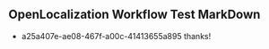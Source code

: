 ## OpenLocalization Workflow Test MarkDown
* a25a407e-ae08-467f-a00c-41413655a895 thanks!

<!--HONumber=Aug16_HO1-->


